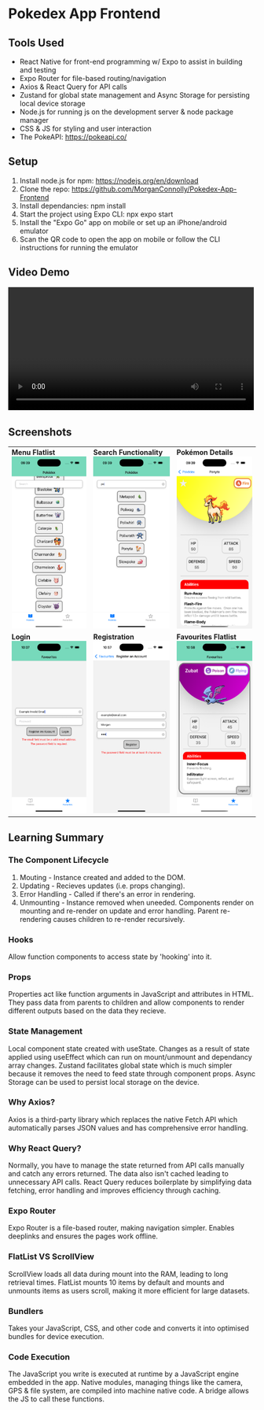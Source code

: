 # Pokedex App Frontend

## Tools Used
- React Native for front-end programming w/ Expo to assist in building and testing
- Expo Router for file-based routing/navigation
- Axios & React Query for API calls
- Zustand for global state management and Async Storage for persisting local device storage
- Node.js for running js on the development server & node package manager
- CSS & JS for styling and user interaction
- The PokeAPI: https://pokeapi.co/

## Setup
1. Install node.js for npm: https://nodejs.org/en/download
2. Clone the repo: https://github.com/MorganConnolly/Pokedex-App-Frontend
3. Install dependancies: npm install
4. Start the project using Expo CLI: npx expo start
5. Install the "Expo Go" app on mobile or set up an iPhone/android emulator
6. Scan the QR code to open the app on mobile or follow the CLI instructions for running the emulator

## Video Demo
<video src="https://github.com/user-attachments/assets/c07a04f9-84a4-4e14-8250-fa7b56b6a7fc" width="500" controls></video>

## Screenshots
<table>
  <tr>
    <td><strong>Menu Flatlist</strong><br>
      <img src="docs-images/Simulator Screenshot - iPhone 16 Pro - 2025-07-11 at 09.39.10.png" alt="Menu Screenshot" height="350">
    </td>
    <td><strong>Search Functionality</strong><br>
      <img src="docs-images/Simulator Screenshot - iPhone 16 Pro - 2025-07-11 at 09.39.39.png" alt="Search" height="350">
    </td>
    <td><strong>Pokémon Details</strong><br>
      <img src="docs-images/Simulator Screenshot - iPhone 16 Pro - 2025-07-11 at 09.39.54.png" alt="Details Page" height="350">
    </td>
  </tr>
  <tr>
    <td><strong>Login</strong><br>
      <img src="docs-images/Simulator Screenshot - iPhone 16 Pro - 2025-07-23 at 10.37.50.png" alt="Login Page accepting email and password with validation" height="350">
    </td>
    <td><strong>Registration</strong><br>
      <img src="docs-images/Simulator Screenshot - iPhone 16 Pro - 2025-07-23 at 10.57.24.png" alt="Registration page accepting email, username and password with validation" height="350">
    </td>
    <td><strong>Favourites Flatlist</strong><br>
      <img src="docs-images/Simulator Screenshot - iPhone 16 Pro - 2025-07-23 at 10.58.09.png" alt="Favourites page displaying the user's favourite pokemon using a paged flatlist" height="350">
    </td>
  </tr>
</table>

## Learning Summary
### The Component Lifecycle
1. Mouting - Instance created and added to the DOM.
2. Updating - Recieves updates (i.e. props changing).
4. Error Handling - Called if there's an error in rendering.
3. Unmounting - Instance removed when uneeded.
Components render on mounting and re-render on update and error handling. Parent re-rendering causes children to re-render recursively.
### Hooks
Allow function components to access state by 'hooking' into it.
### Props
Properties act like function arguments in JavaScript and attributes in HTML. They pass data from parents to children and allow components to render different outputs based on the data they recieve.
### State Management
Local component state created with useState. Changes as a result of state applied using useEffect which can run on mount/unmount and dependancy array changes. Zustand facilitates global state which is much simpler because it removes the need to feed state through component props. Async Storage can be used to persist local storage on the device. 
### Why Axios?
Axios is a third-party library which replaces the native Fetch API which automatically parses JSON values and has comprehensive error handling.
### Why React Query?
Normally, you have to manage the state returned from API calls manually and catch any errors returned. The data also isn't cached leading to unnecessary API calls. React Query reduces boilerplate by simplifying data fetching, error handling and improves efficiency through caching.
### Expo Router
Expo Router is a file-based router, making navigation simpler. Enables deeplinks and ensures the pages work offline.
### FlatList VS ScrollView
ScrollView loads all data during mount into the RAM, leading to long retrieval times. FlatList mounts 10 items by default and mounts and unmounts items as users scroll, making it more efficient for large datasets.
### Bundlers
Takes your JavaScript, CSS, and other code and converts it into optimised bundles for device execution.
### Code Execution
The JavaScript you write is executed at runtime by a JavaScript engine embedded in the app. Native modules, managing things like the camera, GPS & file system, are compiled into machine native code. A bridge allows the JS to call these functions.
